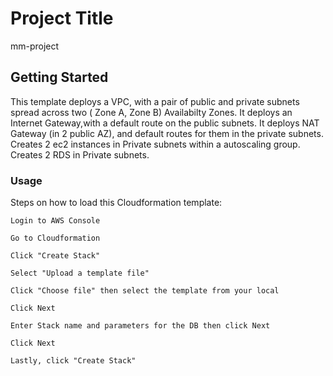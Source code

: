 # Project Title

mm-project

## Getting Started

This template deploys a VPC, with a pair of public and private subnets spread across two ( Zone A, Zone B)  Availabilty Zones. It deploys an Internet Gateway,with a default route on the public subnets. It deploys NAT Gateway (in 2 public AZ), and default routes for them in the private subnets. Creates 2 ec2 instances in Private subnets within a autoscaling group. Creates 2 RDS in Private subnets.


### Usage

Steps on how to load this Cloudformation template:

```
Login to AWS Console
```
```
Go to Cloudformation
```
```
Click "Create Stack"
```
```
Select "Upload a template file"
```
```
Click "Choose file" then select the template from your local
```
```
Click Next
```
```
Enter Stack name and parameters for the DB then click Next
```
```
Click Next
```
```
Lastly, click "Create Stack"
```

